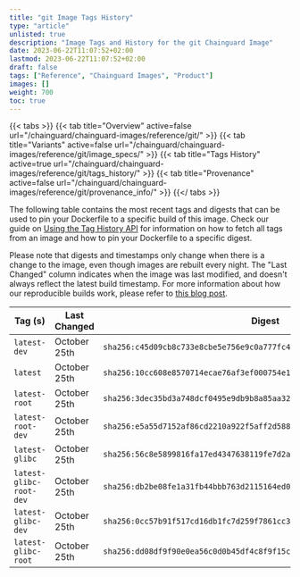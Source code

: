 ```yaml
---
title: "git Image Tags History"
type: "article"
unlisted: true
description: "Image Tags and History for the git Chainguard Image"
date: 2023-06-22T11:07:52+02:00
lastmod: 2023-06-22T11:07:52+02:00
draft: false
tags: ["Reference", "Chainguard Images", "Product"]
images: []
weight: 700
toc: true
---
```


{{< tabs >}}
{{< tab title="Overview" active=false url="/chainguard/chainguard-images/reference/git/" >}}
{{< tab title="Variants" active=false url="/chainguard/chainguard-images/reference/git/image_specs/" >}}
{{< tab title="Tags History" active=true url="/chainguard/chainguard-images/reference/git/tags_history/" >}}
{{< tab title="Provenance" active=false url="/chainguard/chainguard-images/reference/git/provenance_info/" >}}
{{</ tabs >}}

The following table contains the most recent tags and digests that can be used to pin your Dockerfile to a specific build of this image. Check our guide on [Using the Tag History API](/chainguard/chainguard-images/using-the-tag-history-api/) for information on how to fetch all tags from an image and how to pin your Dockerfile to a specific digest.

Please note that digests and timestamps only change when there is a change to the image, even though images are rebuilt every night. The "Last Changed" column indicates when the image was last modified, and doesn't always reflect the latest build timestamp. For more information about how our reproducible builds work, please refer to [this blog post](https://www.chainguard.dev/unchained/reproducing-chainguards-reproducible-image-builds).

| Tag (s)                  | Last Changed | Digest                                                                    |
|--------------------------|--------------|---------------------------------------------------------------------------|
|  `latest-dev`            | October 25th | `sha256:c45d09cb8c733e8cbe5e756e9c0a777fc44ecea039c8aaf07fdd025d473571cb` |
|  `latest`                | October 25th | `sha256:10cc608e8570714ecae76af3ef000754e1ef4f4607ca31d60ed13162cb198fd7` |
|  `latest-root`           | October 25th | `sha256:3dec35bd3a748dcf0495e9db9b8a85aa32e6ef628a6304c4a035b791563dbe4d` |
|  `latest-root-dev`       | October 25th | `sha256:e5a55d7152af86cd2210a922f5aff2d58826521e629f2a6e4b657b41edee3f3a` |
|  `latest-glibc`          | October 25th | `sha256:56c8e5899816fa17ed4347638119fe7d2ad5b7297e58427ffdd36500c503979c` |
|  `latest-glibc-root-dev` | October 25th | `sha256:db2be08fe1a31fb44bbb763d2115164ed0b2fd30b3be181e62bf0f2cd47bd280` |
|  `latest-glibc-dev`      | October 25th | `sha256:0cc57b91f517cd16db1fc7d259f7861cc3b01bd11994c26ceae5a5161d1d4c60` |
|  `latest-glibc-root`     | October 25th | `sha256:dd08df9f90e0ea56c0d0b45df4c8f9f15c25d69c539a98bb5a9b886fed213264` |

